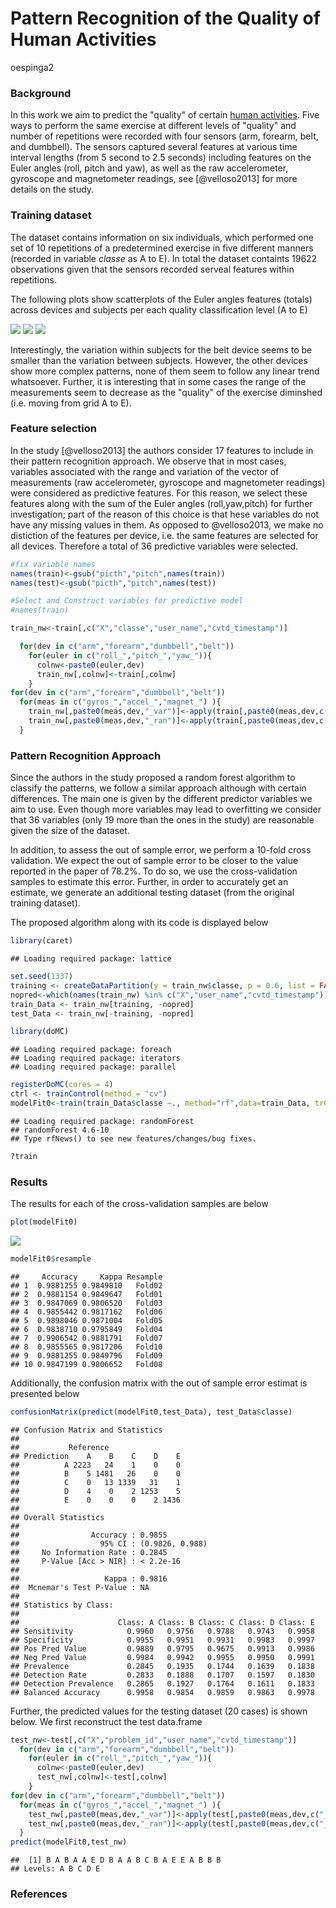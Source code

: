 # Pattern Recognition of the Quality of Human Activities
oespinga2  
### Background
In this work we aim to predict the "quality" of certain [human activities](http://groupware.les.inf.puc-rio.br/har#wle_paper_section). Five ways to perform the same exercise at different levels of "quality" and number of repetitions were recorded with four sensors (arm, forearm, belt, and dumbbell). The sensors captured several features at various time interval lengths (from 5 second to 2.5 seconds) including features on the Euler angles (roll, pitch and yaw), as well as the raw accelerometer, gyroscope and magnetometer readings, see [@velloso2013] for more details on the study.



### Training dataset
The dataset contains information on six individuals, which performed one set of 10 repetitions of a predetermined exercise in five different manners (recorded in variable *classe* as A to E). In total the dataset containts 19622 observations given that the sensors recorded serveal features within repetitions.

The following plots show scatterplots of the Euler angles features (totals) across devices and subjects per each quality classification level (A to E)

![](index_files/figure-html/unnamed-chunk-2-1.png) ![](index_files/figure-html/unnamed-chunk-2-2.png) ![](index_files/figure-html/unnamed-chunk-2-3.png) 

Interestingly, the variation within subjects for the belt device seems to be smaller than the variation between subjects. However, the other devices show more complex patterns, none of them seem to follow any linear trend whatsoever. Further, it is interesting that in some cases the range of the measurements seem to decrease as the "quality" of the exercise diminshed (i.e. moving from grid A to E).

### Feature selection
In the study [@velloso2013] the authors consider 17 features to include in their pattern recognition approach. We observe that in most cases, variables associated with the range and variation of the vector of measurements (raw accelerometer, gyroscope and
magnetometer readings) were considered as predictive features. For this reason, we select these features along with the sum of the Euler angles (roll,yaw,pitch) for further investigation; part of the reason of this choice is that hese variables do not have any missing values in them. As opposed to @velloso2013, we make no distiction of the features per device, i.e. the same features are selected for all devices. Therefore a total of 36 predictive variables were selected.
  

```r
#fix variable names
names(train)<-gsub("picth","pitch",names(train))
names(test)<-gsub("picth","pitch",names(test))

#Select and Construct variables for predictive model
#names(train)

train_nw<-train[,c("X","classe","user_name","cvtd_timestamp")]

  for(dev in c("arm","forearm","dumbbell","belt"))
    for(euler in c("roll_","pitch_","yaw_")){
      colnw<-paste0(euler,dev)
      train_nw[,colnw]<-train[,colnw]
    }
for(dev in c("arm","forearm","dumbbell","belt"))
  for(meas in c("gyros_","accel_","magnet_") ){
    train_nw[,paste0(meas,dev,"_var")]<-apply(train[,paste0(meas,dev,c("_x","_y","_z"))],1,var)
    train_nw[,paste0(meas,dev,"_ran")]<-apply(train[,paste0(meas,dev,c("_x","_y","_z"))],1,function(x)max(x)-min(x))
  }
```

### Pattern Recognition Approach
Since the authors in the study proposed a random forest algorithm to classify the patterns, we follow a similar approach although with certain differences. The main one is given by the different predictor variables we aim to use. Even though more variables may lead to overfitting we consider that 36 variables (only 19 more than the ones in the study) are reasonable given the size of the dataset. 

In addition, to assess the out of sample error, we perform a 10-fold cross validation. We expect the out of sample error to be closer to the value reported in the paper of 78.2%. To do so, we use the cross-validation samples to estimate this error. Further, in order to accurately get an estimate, we generate an additional testing dataset (from the original training dataset).

The proposed algorithm along with its code is displayed below


```r
library(caret)
```

```
## Loading required package: lattice
```

```r
set.seed(1337)
training <- createDataPartition(y = train_nw$classe, p = 0.6, list = FALSE)
nopred<-which(names(train_nw) %in% c("X","user_name","cvtd_timestamp"))
train_Data <- train_nw[training, -nopred]
test_Data <- train_nw[-training, -nopred]

library(doMC)
```

```
## Loading required package: foreach
## Loading required package: iterators
## Loading required package: parallel
```

```r
registerDoMC(cores = 4)
ctrl <- trainControl(method = "cv")
modelFit0<-train(train_Data$classe ~., method="rf",data=train_Data, trControl = ctrl)
```

```
## Loading required package: randomForest
## randomForest 4.6-10
## Type rfNews() to see new features/changes/bug fixes.
```

```r
?train
```

### Results

The results for each of the cross-validation samples are below

```r
plot(modelFit0)
```

![](index_files/figure-html/unnamed-chunk-5-1.png) 


```r
modelFit0$resample
```

```
##     Accuracy     Kappa Resample
## 1  0.9881255 0.9849810   Fold02
## 2  0.9881154 0.9849647   Fold01
## 3  0.9847069 0.9806520   Fold03
## 4  0.9855442 0.9817162   Fold06
## 5  0.9898046 0.9871004   Fold05
## 6  0.9838710 0.9795849   Fold04
## 7  0.9906542 0.9881791   Fold07
## 8  0.9855565 0.9817206   Fold10
## 9  0.9881255 0.9849796   Fold09
## 10 0.9847199 0.9806652   Fold08
```

Additionally, the confusion matrix with the out of sample error estimat is presented below


```r
confusionMatrix(predict(modelFit0,test_Data), test_Data$classe)
```

```
## Confusion Matrix and Statistics
## 
##           Reference
## Prediction    A    B    C    D    E
##          A 2223   24    1    0    0
##          B    5 1481   26    0    0
##          C    0   13 1339   31    1
##          D    4    0    2 1253    5
##          E    0    0    0    2 1436
## 
## Overall Statistics
##                                          
##                Accuracy : 0.9855         
##                  95% CI : (0.9826, 0.988)
##     No Information Rate : 0.2845         
##     P-Value [Acc > NIR] : < 2.2e-16      
##                                          
##                   Kappa : 0.9816         
##  Mcnemar's Test P-Value : NA             
## 
## Statistics by Class:
## 
##                      Class: A Class: B Class: C Class: D Class: E
## Sensitivity            0.9960   0.9756   0.9788   0.9743   0.9958
## Specificity            0.9955   0.9951   0.9931   0.9983   0.9997
## Pos Pred Value         0.9889   0.9795   0.9675   0.9913   0.9986
## Neg Pred Value         0.9984   0.9942   0.9955   0.9950   0.9991
## Prevalence             0.2845   0.1935   0.1744   0.1639   0.1838
## Detection Rate         0.2833   0.1888   0.1707   0.1597   0.1830
## Detection Prevalence   0.2865   0.1927   0.1764   0.1611   0.1833
## Balanced Accuracy      0.9958   0.9854   0.9859   0.9863   0.9978
```

Further, the predicted values for the testing dataset (20 cases) is shown below. We first reconstruct the test data.frame


```r
test_nw<-test[,c("X","problem_id","user_name","cvtd_timestamp")]
  for(dev in c("arm","forearm","dumbbell","belt"))
    for(euler in c("roll_","pitch_","yaw_")){
      colnw<-paste0(euler,dev)
      test_nw[,colnw]<-test[,colnw]
    }
for(dev in c("arm","forearm","dumbbell","belt"))
  for(meas in c("gyros_","accel_","magnet_") ){
    test_nw[,paste0(meas,dev,"_var")]<-apply(test[,paste0(meas,dev,c("_x","_y","_z"))],1,var)
    test_nw[,paste0(meas,dev,"_ran")]<-apply(test[,paste0(meas,dev,c("_x","_y","_z"))],1,function(x)max(x)-min(x))
  }
predict(modelFit0,test_nw)
```

```
##  [1] B A B A A E D B A A B C B A E E A B B B
## Levels: A B C D E
```

### References
